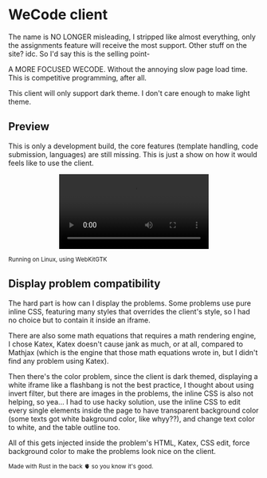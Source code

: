 # WeCode client

The name is NO LONGER misleading, I stripped like almost everything, only the assignments feature will receive the most support. Other stuff on the site? idc. So I'd say this is the selling point-

A MORE FOCUSED WECODE. Without the annoying slow page load time. This is competitive programming, after all.

This client will only support dark theme. I don't care enough to make light theme.

## Preview
This is only a development build, the core features (template handling, code submission, languages) are still missing. This is just a show on how it would feels like to use the client.

<p align="center">
  <video src="https://github.com/user-attachments/assets/61d445bd-beba-48d0-b794-7b054a4243e0" />
</p>
<sup>Running on Linux, using WebKitGTK</sup>

## Display problem compatibility
The hard part is how can I display the problems. Some problems use pure inline CSS, featuring many styles that overrides the client's style, so I had no choice but to contain it inside an iframe.

There are also some math equations that requires a math rendering engine, I chose Katex, Katex doesn't cause jank as much, or at all, compared to Mathjax (which is the engine that those math equations wrote in, but I didn't find any problem using Katex).

Then there's the color problem, since the client is dark themed, displaying a white iframe like a flashbang is not the best practice, I thought about using invert filter, but there are images in the problems, the inline CSS is also not helping, so yea... I had to use hacky solution, use the inline CSS to edit every single elements inside the page to have transparent background color (some texts got white bakground color, like whyy??), and change text color to white, and the table outline too.

All of this gets injected inside the problem's HTML, Katex, CSS edit, force background color to make the problems look nice on the client.

<sub>
  Made with Rust in the back 🫀 so you know it's good.
</sub>
